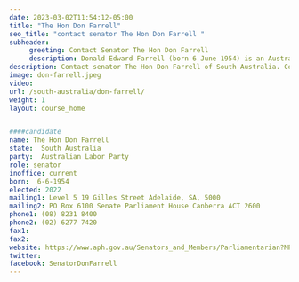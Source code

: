 ```yaml
---
date: 2023-03-02T11:54:12-05:00
title: "The Hon Don Farrell"
seo_title: "contact senator The Hon Don Farrell "
subheader:
     greeting: Contact Senator The Hon Don Farrell
     description: Donald Edward Farrell (born 6 June 1954) is an Australian politician and former trade unionist. He is a member of the Australian Labor Party (ALP) and has been Minister for Trade and Tourism and Special Minister of State in the Albanese government since 2022. He has served as a Senator for South Australia since 2016, after a previous term from 2008 to 2014.
description: Contact senator The Hon Don Farrell of South Australia. Contact information for The Hon Don Farrell includes email address, phone number, and mailing address.
image: don-farrell.jpeg
video:
url: /south-australia/don-farrell/
weight: 1
layout: course_home


####candidate
name: The Hon Don Farrell
state:	South Australia
party:	Australian Labor Party
role: senator
inoffice: current
born:  6-6-1954
elected: 2022
mailing1: Level 5 19 Gilles Street Adelaide, SA, 5000
mailing2: PO Box 6100 Senate Parliament House Canberra ACT 2600
phone1:	(08) 8231 8400
phone2: (02) 6277 7420
fax1:
fax2:
website: https://www.aph.gov.au/Senators_and_Members/Parliamentarian?MPID=I0N
twitter:
facebook: SenatorDonFarrell
---
```

